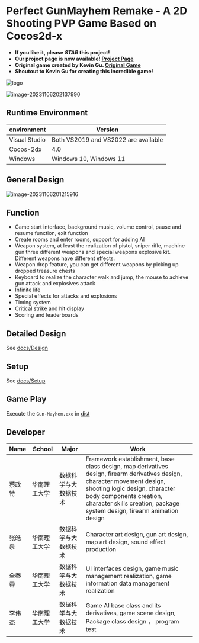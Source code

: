# Perfect GunMayhem Remake - A 2D Shooting PVP Game Based on Cocos2d-x

* **If you like it, please *STAR* this project!**
* **Our project page is now available! [Project Page](https://haoquanzhang.github.io/GunMayhem/gunMayhem.html)**
* **Original game created by Kevin Gu. [Original Game](https://gun-mayhem-2.github.io/)**
* **Shoutout to Kevin Gu for creating this incredible game!**

![logo](./Resources/logo.png)

![image-20231106202137990](./README_image/image-20231106202137990.png)

## Runtime Environment
|environment|Version|
|---|---|
|Visual Studio |Both VS2019 and VS2022 are available|
|Cocos-2dx|4.0|
|Windows|Windows 10, Windows 11|
## General Design
![image-20231106201215916](./README_image/image-20231106201215916.png)

## Function
* Game start interface, background music, volume control, pause and resume function, exit
  function
* Create rooms and enter rooms, support for adding AI
* Weapon system, at least the realization of pistol, sniper rifle, machine gun three different
  weapons and special weapons explosive kit. Different weapons have different effects.
* Weapon drop feature, you can get different weapons by picking up dropped treasure chests
* Keyboard to realize the character walk and jump, the mouse to achieve gun attack and explosives
  attack
* Infinite life
* Special effects for attacks and explosions
* Timing system
* Critical strike and hit display
* Scoring and leaderboards

## Detailed Design

See [docs/Design](https://github.com/Randonee1/Advanced-Language-Programming/blob/main/docs/Design.md)

## Setup

See [docs/Setup](https://github.com/Randonee1/Advanced-Language-Programming/blob/main/docs/Setup.md)

## Game Play

Execute the `Gun-Mayhem.exe` in [dist](https://github.com/Randonee1/Advanced-Language-Programming/tree/main/dist)

## Developer

|Name|School|Major|Work|
|---|---|---|---|
|蔡政特|华南理工大学|数据科学与大数据技术|Framework establishment, base class design, map derivatives design, firearm derivatives design, character movement design, shooting logic design, character body components creation, character skills creation, package system design, firearm animation design|
|张皓泉|华南理工大学|数据科学与大数据技术|Character art design, gun art design, map art design, sound effect production|
|全秦霄|华南理工大学|数据科学与大数据技术|UI interfaces design, game music management realization, game information data management realization|
|李伟杰|华南理工大学|数据科学与大数据技术|Game AI base class and its derivatives, game scene design, Package class design ， program test|
